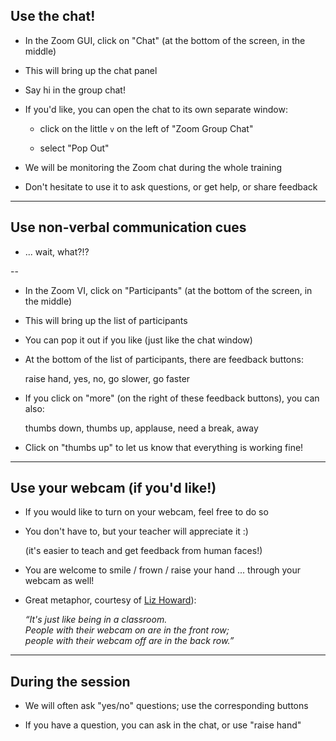 ## Use the chat!

- In the Zoom GUI, click on "Chat" (at the bottom of the screen, in the middle)

- This will bring up the chat panel

- Say hi in the group chat!

- If you'd like, you can open the chat to its own separate window:

  - click on the little `v` on the left of "Zoom Group Chat"

  - select "Pop Out"

- We will be monitoring the Zoom chat during the whole training

- Don't hesitate to use it to ask questions, or get help, or share feedback

---

## Use non-verbal communication cues

- ... wait, what?!?

--

- In the Zoom VI, click on "Participants" (at the bottom of the screen, in the middle)

- This will bring up the list of participants

- You can pop it out if you like (just like the chat window)

- At the bottom of the list of participants, there are feedback buttons:

  raise hand, yes, no, go slower, go faster

- If you click on "more" (on the right of these feedback buttons), you can also:

  thumbs down, thumbs up, applause, need a break, away

- Click on "thumbs up" to let us know that everything is working fine!

---

## Use your webcam (if you'd like!)

- If you would like to turn on your webcam, feel free to do so

- You don't have to, but your teacher will appreciate it :)

  (it's easier to teach and get feedback from human faces!)

- You are welcome to smile / frown / raise your hand ... through your webcam as well!

- Great metaphor, courtesy of
  [Liz Howard](https://twitter.com/lizthedeveloper)):

  *“It's just like being in a classroom.
  <br/>People with their webcam on are in the front row;
  <br/>people with their webcam off are in the back row.”*

---

## During the session

- We will often ask "yes/no" questions; use the corresponding buttons

- If you have a question, you can ask in the chat, or use "raise hand"
